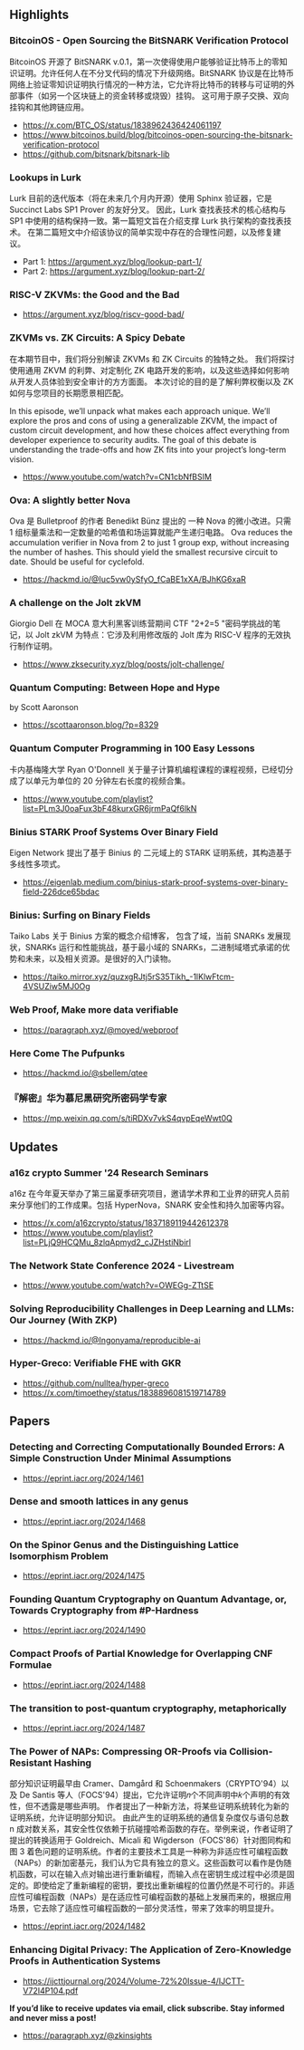 ## Highlights
### BitcoinOS - Open Sourcing the BitSNARK Verification Protocol
BitcoinOS 开源了 BitSNARK v.0.1，第一次使得使用户能够验证比特币上的零知识证明。允许任何人在不分叉代码的情况下升级网络。BitSNARK 协议是在比特币网络上验证零知识证明执行情况的一种方法，它允许将比特币的转移与可证明的外部事件（如另一个区块链上的资金转移或烧毁）挂钩。 这可用于原子交换、双向挂钩和其他跨链应用。
- <https://x.com/BTC_OS/status/1838962436424061197>
- <https://www.bitcoinos.build/blog/bitcoinos-open-sourcing-the-bitsnark-verification-protocol>
- <https://github.com/bitsnark/bitsnark-lib>

### Lookups in Lurk
Lurk 目前的迭代版本（将在未来几个月内开源）使用 Sphinx 验证器，它是 Succinct Labs SP1 Prover 的友好分叉。 因此，Lurk 查找表技术的核心结构与 SP1 中使用的结构保持一致。第一篇短文旨在介绍支撑 Lurk 执行架构的查找表技术。 在第二篇短文中介绍该协议的简单实现中存在的合理性问题，以及修复建议。
- Part 1: <https://argument.xyz/blog/lookup-part-1/>
- Part 2: <https://argument.xyz/blog/lookup-part-2/>

### RISC-V ZKVMs: the Good and the Bad
- <https://argument.xyz/blog/riscv-good-bad/>

### ZKVMs vs. ZK Circuits: A Spicy Debate
在本期节目中，我们将分别解读 ZKVMs 和 ZK Circuits 的独特之处。 我们将探讨使用通用 ZKVM 的利弊、对定制化 ZK 电路开发的影响，以及这些选择如何影响从开发人员体验到安全审计的方方面面。 本次讨论的目的是了解利弊权衡以及 ZK 如何与您项目的长期愿景相匹配。

In this episode, we’ll unpack what makes each approach unique. We’ll explore the pros and cons of using a generalizable ZKVM, the impact of custom circuit development, and how these choices affect everything from developer experience to security audits. The goal of this debate is understanding the trade-offs and how ZK fits into your project’s long-term vision.
- <https://www.youtube.com/watch?v=CN1cbNfBSIM>

### Ova: A slightly better Nova
Ova 是 Bulletproof 的作者 Benedikt Bünz 提出的 一种 Nova 的微小改进。只需 1 组标量乘法和一定数量的哈希值和场运算就能产生递归电路。
Ova reduces the accumulation verifier in Nova from 2 to just 1 group exp, without increasing the number of hashes. This should yield the smallest recursive circuit to date. Should be useful for cyclefold.
- <https://hackmd.io/@Iuc5vw0ySfyO_fCaBE1xXA/BJhKG6xaR>

### A challenge on the Jolt zkVM
Giorgio Dell 在 MOCA 意大利黑客训练营期间 CTF "2+2=5 "密码学挑战的笔记，以 Jolt zkVM 为特点：它涉及利用修改版的 Jolt 库为 RISC-V 程序的无效执行制作证明。
- <https://www.zksecurity.xyz/blog/posts/jolt-challenge/>

### Quantum Computing: Between Hope and Hype
by Scott Aaronson
- <https://scottaaronson.blog/?p=8329>

### Quantum Computer Programming in 100 Easy Lessons
卡内基梅隆大学 Ryan O'Donnell 关于量子计算机编程课程的课程视频，已经切分成了以单元为单位的 20 分钟左右长度的视频合集。
- <https://www.youtube.com/playlist?list=PLm3J0oaFux3bF48kurxGR6jrmPaQf6lkN>

### Binius STARK Proof Systems Over Binary Field
Eigen Network 提出了基于 Binius 的 二元域上的 STARK 证明系统，其构造基于多线性多项式。
- <https://eigenlab.medium.com/binius-stark-proof-systems-over-binary-field-226dce65bdac>

### Binius: Surfing on Binary Fields
Taiko Labs 关于 Binius 方案的概念介绍博客， 包含了域，当前 SNARKs 发展现状，SNARKs 运行和性能挑战，基于最小域的 SNARKs，二进制域塔式承诺的优势和未来，以及相关资源。是很好的入门读物。
- <https://taiko.mirror.xyz/quzxgRJtj5rS35Tikh_-1lKlwFtcm-4VSUZiw5MJ0Og>

### Web Proof, Make more data verifiable
- <https://paragraph.xyz/@moyed/webproof>

### Here Come The Pufpunks

- <https://hackmd.io/@sbellem/qtee>

### 『解密』华为慕尼黑研究所密码学专家

- <https://mp.weixin.qq.com/s/tiRDXv7vkS4qvpEqeWwt0Q>

## Updates

### a16z crypto Summer '24 Research Seminars
a16z 在今年夏天举办了第三届夏季研究项目，邀请学术界和工业界的研究人员前来分享他们的工作成果。包括 HyperNova，SNARK 安全性和持久加密等内容。
- <https://x.com/a16zcrypto/status/1837189119442612378>
- <https://www.youtube.com/playlist?list=PLjQ9HCQMu_8zlqApmyd2_cJZHstiNbirl>

### The Network State Conference 2024 - Livestream

- <https://www.youtube.com/watch?v=OWEGg-ZTtSE>

### Solving Reproducibility Challenges in Deep Learning and LLMs: Our Journey (With ZKP)

- <https://hackmd.io/@Ingonyama/reproducible-ai>


### Hyper-Greco: Verifiable FHE with GKR
- <https://github.com/nulltea/hyper-greco>
- <https://x.com/timoethey/status/1838896081519714789>

## Papers

### Detecting and Correcting Computationally Bounded Errors: A Simple Construction Under Minimal Assumptions

- <https://eprint.iacr.org/2024/1461>

### Dense and smooth lattices in any genus

- <https://eprint.iacr.org/2024/1468>

### On the Spinor Genus and the Distinguishing Lattice Isomorphism Problem

- <https://eprint.iacr.org/2024/1475>
### Founding Quantum Cryptography on Quantum Advantage, or, Towards Cryptography from \#P-Hardness
- <https://eprint.iacr.org/2024/1490>
### Compact Proofs of Partial Knowledge for Overlapping CNF Formulae
- <https://eprint.iacr.org/2024/1488>
### The transition to post-quantum cryptography, metaphorically
- <https://eprint.iacr.org/2024/1487>
### The Power of NAPs: Compressing OR-Proofs via Collision-Resistant Hashing
部分知识证明最早由 Cramer、Damgård 和 Schoenmakers（CRYPTO'94）以及 De Santis 等人（FOCS'94）提出，它允许证明𝑛个不同声明中𝑘个声明的有效性，但不透露是哪些声明。 作者提出了一种新方法，将某些证明系统转化为新的证明系统，允许证明部分知识。 由此产生的证明系统的通信复杂度仅与语句总数 n 成对数关系，其安全性仅依赖于抗碰撞哈希函数的存在。举例来说，作者证明了提出的转换适用于 Goldreich、Micali 和 Wigderson（FOCS'86）针对图同构和图 3 着色问题的证明系统。作者的主要技术工具是一种称为非适应性可编程函数（NAPs）的新加密基元，我们认为它具有独立的意义。这些函数可以看作是伪随机函数，可以在输入点对输出进行重新编程，而输入点在密钥生成过程中必须是固定的。即使给定了重新编程的密钥，要找出重新编程的位置仍然是不可行的。非适应性可编程函数（NAPs）是在适应性可编程函数的基础上发展而来的，根据应用场景，它去除了适应性可编程函数的一部分灵活性，带来了效率的明显提升。
- <https://eprint.iacr.org/2024/1482>

### Enhancing Digital Privacy: The Application of Zero-Knowledge Proofs in Authentication Systems
- <https://ijcttjournal.org/2024/Volume-72%20Issue-4/IJCTT-V72I4P104.pdf>

**If you’d like to receive updates via email, click subscribe. Stay informed and never miss a post!**

- <https://paragraph.xyz/@zkinsights>
